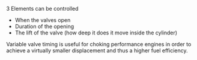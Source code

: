 3 Elements can be controlled
- When the valves open
- Duration of the opening
- The lift of the valve (how deep it does it move inside the cylinder)

Variable valve timing is useful for choking performance engines in order to achieve a virtually smaller displacement and thus a higher fuel efficiency.